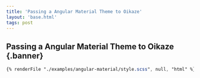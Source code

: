```yaml
---
title: 'Passing a Angular Material Theme to Oikaze'
layout: 'base.html'
tags: post
---
```


## Passing a Angular Material Theme to Oikaze {.banner}

```scss
{% renderFile "./examples/angular-material/style.scss", null, "html" %}
```
